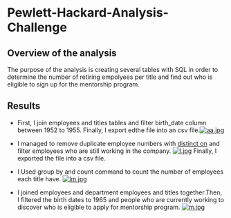 # Pewlett-Hackard-Analysis-Challenge

## Overview of the analysis

The purpose of the analysis is creating several tables with SQL in order to determine the number of retiring empolyees per title and find out who is eligible to sign up for the mentorship program.

## Results

* First, I join employees and titles tables and filter birth_date column between 1952 to 1955. Finally, I export edthe file into an csv file.[![aa.jpg](https://i.postimg.cc/L8rrYxfP/aa.jpg)](https://postimg.cc/CRsv9HcM)

* I managed to remove duplicate employee numbers with [distinct on](https://www.postgresql.org/docs/9.5/sql-select.html) and filter employees who are still working in the company. [![l.jpg](https://i.postimg.cc/xCyqzqdS/l.jpg)](https://postimg.cc/jw2sVxN8) Finally, I exported the file into a csv file.

* I Used group by and count command to count the number of employees each title have. [![lm.jpg](https://i.postimg.cc/MTDKG4s6/lm.jpg)](https://postimg.cc/vg4dqPFk)

* I joined employees and department employees and titles together.Then, I filtered the birth dates to 1965 and people who are currently working to discover who is eligible to apply for mentorship program. [![m.jpg](https://i.postimg.cc/3rfYb2Vc/m.jpg)](https://postimg.cc/G9DW4TcF)

